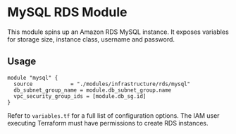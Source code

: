 # MySQL RDS Module

This module spins up an Amazon RDS MySQL instance. It exposes variables for storage size, instance class, username and password.

## Usage
```hcl
module "mysql" {
  source            = "./modules/infrastructure/rds/mysql"
  db_subnet_group_name = module.db_subnet_group.name
  vpc_security_group_ids = [module.db_sg.id]
}
```
Refer to `variables.tf` for a full list of configuration options. The IAM user executing Terraform must have permissions to create RDS instances.

